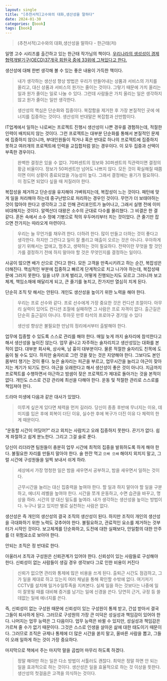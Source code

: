 ```yaml
---
layout: single
title: "[추천서적]고수와의 대화,생산성을 말하다"
date: 2024-01-30
categories: [book]
tags: [book]
---
```


> (추천서적)고수와의 대화,생산성을 말하다 - 한근태(저)

일명 고수 시리즈를 출간하고 있는 한근태 작가님의 책이다. [우리나라의 생성성이 경제협력개발기구(OECD)37개국 회원국 중에 33위에 그쳐있다고 한다.](https://www.sedaily.com/NewsView/29TFWPK81Q)

생산성에 대해 한번 생각해 볼 수 있는 좋은 내용이 가득한 책이다.

> 내가 생각하는 생산성 향상 방법은 우리가 만들어내는 상품과 서비스의 가치를 올리고, 대신 상품과 서비스의 원가는 줄이는 것이다. 그렇기 때문에 가치 올리는 일과 원가 줄이는 일로 나눌 수 있다. 그런데 사람들은 가치 올리는 일은 생각하지 않고 원가 줄이는 일만 생각한다.

> 생산성의 핵심은 단순화와 집중이다. 복잡함을 제거한 후 가장 본질적인 곳에 에너지를 집중하는 것이다. 생산성의 반대말은 복잡함과 산만함이다.

IT업계에서 일하는 나로써는 프로젝트 진행시 생산성이 나쁜 경우를 경험하는데, 적절한 인력이 배치되지 않는 것이다. 그런 프로젝트는 대부분 단순화를 통해서 본질적인 문제에 집중하지 않으니까, 부대인원들이 적거나 혹은 반대로 하나의 프로젝트에 집중하지 못하고 여러개의 프로젝트에 인력을 교집합처럼 얽는 경우이다. 이 모두 집중과 선택이 부족한 경우이다.

> 완벽한 결정은 있을 수 없다. 70퍼센트의 정보와 30퍼센트의 직관력이면 결정의 황금 비율이다. 정보가 50퍼센트만 넘어도 나쁘지 않다. 모든 것이 확실해질 때쯤이면 이미 상황이 종료되었을 가능성이 높다. 그래서 결정에는 용기가 필요하다. 이 정도면 되었다 싶을 때 저질러야 한다.

복잡성을 제거하고 단순성을 유지해야 가벼워지는데, 복잡성이 느는 것이다. 패턴에 맞게 일을 처리해야 하는데 중구난방으로 처리하는 경우인 것이다. 무언가 더 보태야하는 것이 많아야 한다고 생각하고 그로 인해 관리포인트가 늘어나고, 그래서 실행 전에 이미 비대해지는 것이다. 알렉산더 대왕은 소수의 군대로 다수를 물리쳤다. 그 비결은 한 결 같다. 혼돈 속에서 소수 정예 기병으로 적의 우두머리부터 치는 것이었다. 큰 줄기만 잡으면 잔가지는 따라오게 마련이다.

> 우리는 늘 무언가를 채우려 한다. 더하려 한다. 많이 만들고 더하는 것이 좋다고 생각한다. 하지만 그런다고 일이 잘 풀리고 매출이 오르는 것은 아니다. 우아하게 살기 위해서는 없애고, 멈추고, 생략하는 것이 필요하다. 전략이란 무엇을 할 것인가를 결정하기 전에 하지 말아야 할 것은 무엇인지를 결정하는 일이다.

사공이 많으면 배가 산으로 간다고 한다. 모든 고객을 만족시키려고 하는 순간, 복잡성은 더해진다. 핵심적인 부분에 집중하고 빠르게 단계적으로 치고 나가야 하는데, 복잡성때문에 그러지 못한다. 일을 너무 크게 벌리고, 어떻게 진행되는지도 모르고 그러니까 보고체계, 책임소재에 매달리게 되고, 큰 줄기를 놓치고, 잔가지만 열심히 치게 된다.

단순히 조직 탓 해서는 안된다. 개인도 생산성을 높이기 위한 노력을 해야 한다.

> 우리는 프로 선수와 같다. 프로 선수에게 가장 중요한 것은 컨디션 조절이다. 아무리 실력이 있어도 컨디션 조절에 실패하면 그 사람은 프로 자격이 없다. 출근길은 단순히 출근길이 아니다. 투아웃 만루 타석의 프로야구 경기일 수 있다
>
> 생산성 향상은 불필요한 만남의 정리에서부터 출발해야 한다.

업무에 집중할 수 있도록 스스로 관리를 해야 한다. 매일 늦게 까지 술자리에 참석한다고 해서 생산성을 높이진 않는다. 업무 끝나고 자주하는 술자리치고 생산성있는 대화를 본적이 없다. 대부분 회사욕, 상사욕, 남 흉이 대부분이다. 물론 적절한 술자리도 친목에 도움이 될 수도 있다. 하지만 술자리로 그런 것을 찾는 것은 지양해야 한다. 그보다도 본인 몸부터 챙기는 것이 좋다. 늦은 술자리는 피곤을 부르고, 업무시간을 늘리고 야근이 잦아지는 계기가 되기도 한다. 야근을 오래한다고 해서 생산성이 좋은 것이 아니다. 지금까지 프로젝트를 수행하면서 야근하고 밤샘이 잦은 프로젝트가 제대로 돌아가는 것을 본적이 없다. 개인도 스스로 건강 관리에 최선을 다해야 한다. 운동 및 적절한 관리로 스스로를 책임져야 한다.

드라마 미생에 다음과 같은 대사가 있었다.

> 이루게 싶은게 있다면 체력을 먼저 길러라. 당신이 종종 후반에 무너지는 이유, 데미지를 입은 후에 회복이 더딘 이유, 실수한 후에 복구가 더진 이유 다 체력의 한계 때문이다.

“운동할 시간이 어딨어?” 라고 외치는 사람치고 오래 집중하지 못한다. 끈기가 없다. 쉽게 좌절하고 쉽게 분노한다. 그리고 그걸 술로 푼다.

당신이 리더라면 팀원들이 충분히 업무 시간에 최적의 집중을 발휘하도록 하게 해야 한다. 불필요한 자리를 만들지 말아야 한다. 술 한잔 먹고 `으싸 으쌰` 해야지 외치지 말고, 그럴 시간에 구성원들을 일찍 보내서 쉬게 하라.

> 세상에서 가장 멍청한 일은 밤을 새우면서 공부하고, 밤을 새우면서 일하는 것이다.
>
> 근무시간을 늘리는 대신 집중력을 높여야 한다. 할 일과 하지 말아야 할 일을 구분하고, 에너지 레벨을 높여야 한다. 시간을 쪼개 운동하고, 수면 습관을 바꾸고, 명상을 하라. 시간의 양 대신 밀도를 높여라. 내가 생각하는 생산성을 높이는 방법이다. 누구나 알고 있지만 별로 실천하는 사람은 없다.

생산성은 즉 개인의 생산성의 결국 조직의 생산성이 된다. 하지만 조직이 개인의 생산성을 극대화하기 위한 노력도 갖추어야 한다. 불필요하고, 관료적인 요소를 제거하는 것부터가 시작인 것이다. 보고체계를 단순화하고, 도전에 대한 실패보다, 안일함의 대한 안주를 더 위험요소로 보아야 한다.

안되는 조직은 정 반대로 한다.

아울러서 조직과 구성원은 신뢰관계가 있어야 한다. 신뢰성이 있는 사람들로 구성해야 한다. 신뢰성이 없는 사람들이 생길 경우 생각보다 그로 인한 비용이 커진다

> 신뢰가 없으면 관리와 통제에 많은 비용을 쓰게 된다. 출퇴근 시간도 점검하고, 그가 일을 제대로 하고 있는지 여러 채널을 통해 확인할 수밖에 없다. 여기저기 CCTV를 설치해 일거수일투족을 지켜본다. 실제 일을 하는 것보다는 나중에 일이 잘못될 때를 대비해 증거를 남기는 일에 신경을 쓴다. 당연히 근거, 규정 등 쓸데없는 일에 에너지를 쓴다.

즉, 신뢰성이 없는 구성원 때문에 신뢰성이 있는 구성원이 통제 받고, 간섭 받아서 결국 그들이 퇴사하게 된다. 그러므로 구성원의 가장 큰 미덕은 성실성과 책임감이 있어야 한다. 나머지는 업무 능력은 그 다음이다. 업무 능력은 바뀔 수 있지만, 성실성과 책임감은 가르쳐 줄 수가 없기 때문이다. 그것은 스스로 인생을 살아온 삶에 대한 태도이기 때문이다. 그러므로 조직은 규제나 통제에 더 많은 시간을 쏟지 말고, 올바른 사람을 뽑고, 그들이 오래 일하게 하는 것이 가장 중요하다.

마지막으로 책에서 주는 마지막 말을 곱씹어 마무리 하도록 하겠다.

> 정말 해야만 하는 일은 다소 방법이 서툴러도 괜찮다. 최악은 정말 하면 안 되는 일을 효과적으로 하는 것이다. 생산성은 일을 효율적으로 하는 것 이상을 뜻한다. 생산성의 첫걸음은 고객을 의식하는 것이다.
